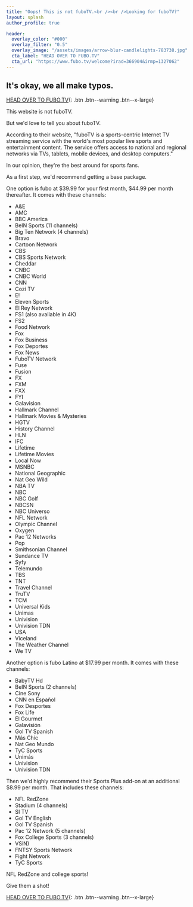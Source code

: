 ```yaml
---
title: "Oops! This is not fuboTV.<br /><br />Looking for fuboTV?"
layout: splash
author_profile: true

header:
  overlay_color: "#000"
  overlay_filter: "0.5"
  overlay_image: "/assets/images/arrow-blur-candlelights-783738.jpg"
  cta_label: "HEAD OVER TO FUBO.TV"
  cta_url: "https://www.fubo.tv/welcome?irad=366904&irmp=1327062"
---
```


## It's okay, we all make typos.

[HEAD OVER TO FUBO.TV](https://www.fubo.tv/welcome?irad=366904&irmp=1327062){: .btn .btn--warning .btn--x-large}

This website is not fuboTV.

But we'd love to tell you about fuboTV.

According to their website, "fuboTV is a sports-centric Internet TV streaming service with the world's most popular live sports and entertainment content. The service offers access to national and regional networks via TVs, tablets, mobile devices, and desktop computers."

In our opinion, they're the best around for sports fans.

As a first step, we'd recommend getting a base package.

One option is fubo at $39.99 for your first month, $44.99 per month thereafter. It comes with these channels:

* A&E
* AMC
* BBC America
* BeIN Sports (11 channels)
* Big Ten Network (4 channels)
* Bravo
* Cartoon Network
* CBS
* CBS Sports Network
* Cheddar
* CNBC
* CNBC World
* CNN
* Cozi TV
* E!
* Eleven Sports
* El Rey Network
* FS1 (also available in 4K)
* FS2
* Food Network
* Fox
* Fox Business
* Fox Deportes
* Fox News
* FuboTV Network
* Fuse
* Fusion
* FX
* FXM
* FXX
* FYI
* Galavision
* Hallmark Channel
* Hallmark Movies & Mysteries
* HGTV
* History Channel
* HLN
* IFC
* Lifetime
* Lifetime Movies
* Local Now
* MSNBC
* National Geographic
* Nat Geo Wild
* NBA TV
* NBC
* NBC Golf
* NBCSN
* NBC Universo
* NFL Network
* Olympic Channel
* Oxygen
* Pac 12 Networks
* Pop
* Smithsonian Channel
* Sundance TV
* Syfy
* Telemundo
* TBS
* TNT
* Travel Channel
* TruTV
* TCM
* Universal Kids
* Unimas
* Univision
* Univision TDN
* USA
* Viceland
* The Weather Channel
* We TV

Another option is fubo Latino at $17.99 per month. It comes with these channels:

* BabyTV Hd
* BeIN Sports (2 channels)
* Cine Sony
* CNN en Español
* Fox Desportes
* Fox Life
* El Gourmet
* Galavisión
* Gol TV Spanish
* Más Chíc
* Nat Geo Mundo
* TyC Sports
* Unimás
* Univision
* Univision TDN

Then we'd highly recommend their Sports Plus add-on at an additional $8.99 per month. That includes these channels:

* NFL RedZone
* Stadium (4 channels)
* SI TV
* Gol TV English
* Gol TV Spanish
* Pac 12 Network (5 channels)
* Fox College Sports (3 channels)
* VSiN)
* FNTSY Sports Network
* Fight Network
* TyC Sports

NFL RedZone and college sports!

Give them a shot!

[HEAD OVER TO FUBO.TV](https://www.fubo.tv/welcome?irad=366904&irmp=1327062){: .btn .btn--warning .btn--x-large}
